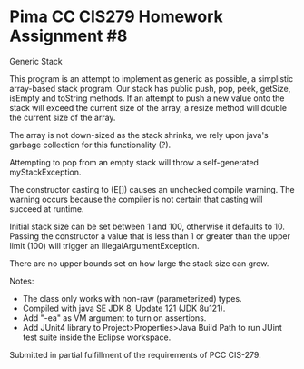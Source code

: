 # Pima CC CIS279 Homework Assignment #8

Generic Stack 

This program is an attempt to implement as generic as possible, a simplistic array-based stack program. Our stack has public push, pop, peek, getSize, isEmpty and toString methods. If an attempt to push a new value onto the stack will exceed the current size of the array, a resize method will double the current size of the array.
 
The array is not down-sized as the stack shrinks, we rely upon java's garbage collection for this functionality (?).

Attempting to pop from an empty stack will throw a self-generated myStackException.

The constructor casting to (E[]) causes an unchecked compile warning. The warning occurs because the compiler is not certain that casting will succeed at runtime. 

Initial stack size can be set between 1 and 100, otherwise it defaults to 10. Passing the constructor a value that is less than 1 or greater than the upper limit (100) will trigger an IllegalArgumentException.
 
There are no upper bounds set on how large the stack size can grow.
 
Notes:
* The class only works with non-raw (parameterized) types.
* Compiled with java SE JDK 8, Update 121 (JDK 8u121).
* Add "-ea" as VM argument to turn on assertions.
* Add JUnit4 library to Project>Properties>Java Build Path to run JUint test suite inside the Eclipse workspace.
  
Submitted in partial fulfillment of the requirements of PCC CIS-279.
